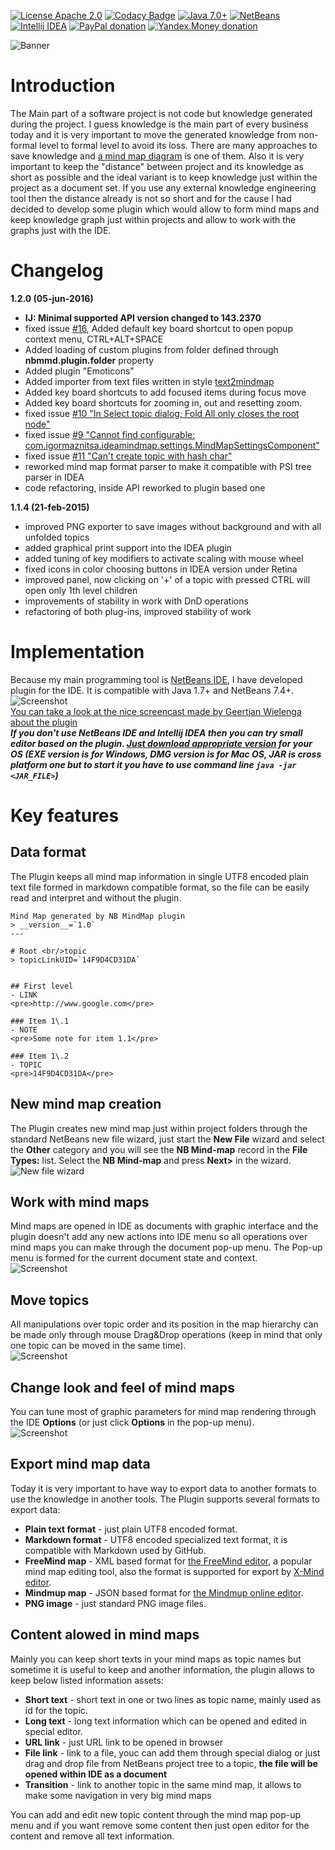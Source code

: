 [![License Apache 2.0](https://img.shields.io/badge/license-Apache%20License%202.0-green.svg)](http://www.apache.org/licenses/LICENSE-2.0)
[![Codacy Badge](https://api.codacy.com/project/badge/grade/6cec4cb9ac42419aa003a27597c3c357)](https://www.codacy.com/app/rrg4400/netbeans-mmd-plugin)
[![Java 7.0+](https://img.shields.io/badge/java-7.0%2b-green.svg)](http://www.oracle.com/technetwork/java/javase/downloads/index.html)
[![NetBeans](https://img.shields.io/badge/netbeans-7.4%2b-green.svg)](http://plugins.netbeans.org/plugin/60188/nb-mindmap-editor)
[![Intellij IDEA](https://img.shields.io/badge/idea-15.0.6%2b-green.svg)](https://plugins.jetbrains.com/plugin/8045)
[![PayPal donation](https://img.shields.io/badge/donation-PayPal-red.svg)](https://www.paypal.com/cgi-bin/webscr?cmd=_s-xclick&hosted_button_id=AHWJHJFBAWGL2)
[![Yandex.Money donation](https://img.shields.io/badge/donation-Я.деньги-yellow.svg)](https://money.yandex.ru/embed/small.xml?account=41001158080699&quickpay=small&yamoney-payment-type=on&button-text=01&button-size=l&button-color=orange&targets=%D0%9F%D0%BE%D0%B6%D0%B5%D1%80%D1%82%D0%B2%D0%BE%D0%B2%D0%B0%D0%BD%D0%B8%D0%B5+%D0%BD%D0%B0+%D0%BF%D1%80%D0%BE%D0%B5%D0%BA%D1%82%D1%8B+%D1%81+%D0%BE%D1%82%D0%BA%D1%80%D1%8B%D1%82%D1%8B%D0%BC+%D0%B8%D1%81%D1%85%D0%BE%D0%B4%D0%BD%D1%8B%D0%BC+%D0%BA%D0%BE%D0%B4%D0%BE%D0%BC&default-sum=100&successURL=)

![Banner](https://raw.githubusercontent.com/raydac/netbeans-mmd-plugin/master/misc/banner.png)  

# Introduction
The Main part of a software project is not code but knowledge generated during the project. I guess knowledge is the main part of every business today and it is very important to move the generated knowledge from non-formal level to formal level to avoid its loss. There are many approaches to save knowledge and [a mind map diagram](https://en.wikipedia.org/wiki/Mind_map) is one of them. Also it is very important to keep the "distance" between project and its knowledge as short as possible and the ideal variant is to keep knowledge just within the project as a document set. If you use any external knowledge engineering tool then the distance already is not so short and for the cause I had decided to develop some plugin which would allow to form mind maps and keep knowledge graph just within projects and allow to work with the graphs just with the IDE.  

# Changelog
__1.2.0 (05-jun-2016)__
- __IJ: Minimal supported API version changed to 143.2370__
- fixed issue [#16](https://github.com/raydac/netbeans-mmd-plugin/issues/16), Added default key board shortcut to open popup context menu, CTRL+ALT+SPACE
- Added loading of custom plugins from folder defined through __nbmmd.plugin.folder__ property
- Added plugin "Emoticons"
- Added importer from text files written in style [text2mindmap](https://www.text2mindmap.com/)
- Added key board shortcuts to add focused items during focus move
- Added key board shortcuts for zooming in, out and resetting zoom.
- fixed issue [#10 "In Select topic dialog; Fold All only closes the root node"](https://github.com/raydac/netbeans-mmd-plugin/issues/10)
- fixed issue [#9 "Cannot find configurable: com.igormaznitsa.ideamindmap.settings.MindMapSettingsComponent"](https://github.com/raydac/netbeans-mmd-plugin/issues/9)
- fixed issue [#11 "Can't create topic with hash char"](https://github.com/raydac/netbeans-mmd-plugin/issues/11)
- reworked mind map format parser to make it compatible with PSI tree parser in IDEA
- code refactoring, inside API reworked to plugin based one

__1.1.4 (21-feb-2015)__
- improved PNG exporter to save images without background and with all unfolded topics
- added graphical print support into the IDEA plugin
- added tuning of key modifiers to activate scaling with mouse wheel
- fixed icons in color choosing buttons in IDEA version under Retina
- improved panel, now clicking on '+' of a topic with pressed CTRL will open only 1th level children
- improvements of stability in work with DnD operations
- refactoring of both plug-ins, improved stability of work

# Implementation
Because my main programming tool is [NetBeans IDE](https://netbeans.org/), I have developed plugin for the IDE. It is compatible with Java 1.7+ and NetBeans 7.4+.  
![Screenshot](https://raw.githubusercontent.com/raydac/netbeans-mmd-plugin/master/assets/screenshot1.png)  
[You can take a look at the nice screencast made by Geertjan Wielenga about the plugin](https://www.youtube.com/watch?v=7TUU25dsOfM)  
___If you don't use NetBeans IDE and Intellij IDEA then you can try small editor based on the plugin. [Just download appropriate version](https://drive.google.com/open?id=0BxHnNp97IgMRS1d6TjRGSmE1cXc) for your OS (EXE version is for Windows, DMG version is for Mac OS, JAR is cross platform one but to start it you have to use command line `java -jar <JAR_FILE>`)___

# Key features
## Data format
The Plugin keeps all mind map information in single UTF8 encoded plain text file formed in markdown compatible format, so the file can be easily read and interpret and without the plugin.  

```
Mind Map generated by NB MindMap plugin   
> __version__=`1.0`
---

# Root <br/>topic
> topicLinkUID=`14F9D4CD31DA`


## First level
- LINK
<pre>http://www.google.com</pre>

### Item 1\.1
- NOTE
<pre>Some note for item 1.1</pre>

### Item 1\.2
- TOPIC
<pre>14F9D4CD31DA</pre>
```

## New mind map creation
The Plugin creates new mind map just within project folders through the standard NetBeans new file wizard, just start the **New File** wizard and select the **Other** category and you will see the **NB Mind-map** record in the **File Types:** list. Select the **NB Mind-map** and press **Next>** in the wizard.  
![New file wizard](https://raw.githubusercontent.com/raydac/netbeans-mmd-plugin/master/assets/newfiledialog.png)  

## Work with mind maps
Mind maps are opened in IDE as documents with graphic interface and the plugin doesn't add any new actions into IDE menu so all operations over mind maps you can make through the document pop-up menu. The Pop-up menu is formed for the current document state and context.  
![Screenshot](https://raw.githubusercontent.com/raydac/netbeans-mmd-plugin/master/assets/popup.png)  

## Move topics
All manipulations over topic order and its position in the map hierarchy can be made only through mouse Drag&Drop operations (keep in mind that only one topic can be moved in the same time).  
![Screenshot](https://raw.githubusercontent.com/raydac/netbeans-mmd-plugin/master/assets/dragdroptopic.png)  

## Change look and feel of mind maps
You can tune most of graphic parameters for mind map rendering through the IDE **Options** (or just click **Options** in the pop-up menu).  
![Screenshot](https://raw.githubusercontent.com/raydac/netbeans-mmd-plugin/master/assets/optionspanel.png)  

## Export mind map data
Today it is very important to have way to export data to another formats to use the knowledge in another tools. The Plugin supports several formats to export data:  

-  **Plain text format** - just plain UTF8 encoded format.
-  **Markdown format** - UTF8 encoded specialized text format, it is compatible with Markdown used by GitHub.
-  **FreeMind map** - XML based format for [the FreeMind editor](http://freemind.sourceforge.net/), a popular mind map editing tool, also the format is supported for export by [X-Mind editor](https://www.xmind.net/).
-  **Mindmup map** - JSON based format for [the Mindmup online editor](https://www.mindmup.com).
-  **PNG image** - just standard PNG image files.

## Content alowed in mind maps
Mainly you can keep short texts in your mind maps as topic names but sometime it is useful to keep and another information, the plugin allows to keep below listed information assets:

-  **Short text** - short text in one or two lines as topic name, mainly used as id for the topic.
-  **Long text** - long text information which can be opened and edited in special editor.
-  **URL link** - just URL link to be opened in browser
-  **File link** - link to a file, youc can add them through special dialog or just drag and drop file from NetBeans project tree to a topic, **the file will be opened within IDE as a document**
-  **Transition** - link to another topic in the same mind map, it allows to make some navigation in very big mind maps

You can add and edit new topic content through the mind map pop-up menu and if you want remove some content then just open editor for the content and remove all text information.
